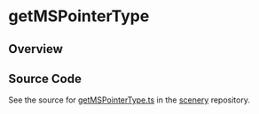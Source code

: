 # getMSPointerType

## Overview





## Source Code

See the source for [getMSPointerType.ts](https://github.com/phetsims/scenery/blob/main/js/input/getMSPointerType.ts) in the [scenery](https://github.com/phetsims/scenery) repository.
